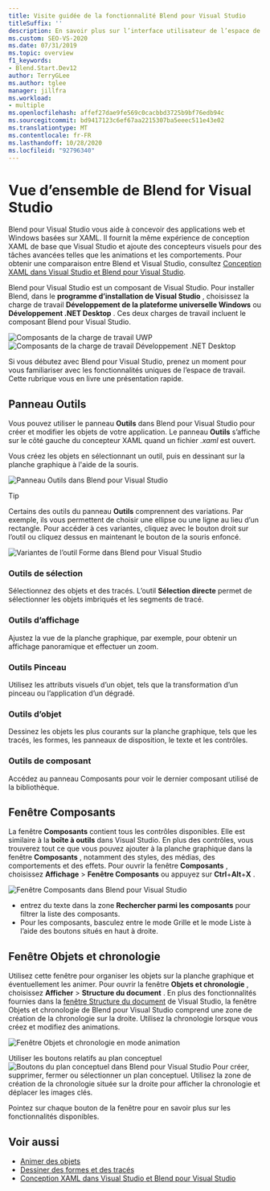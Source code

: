 ```yaml
---
title: Visite guidée de la fonctionnalité Blend pour Visual Studio
titleSuffix: ''
description: En savoir plus sur l’interface utilisateur de l’espace de travail et les fonctionnalités de Blend pour Visual Studio, un composant permettant de concevoir des applications Windows et Web basées sur XAML.
ms.custom: SEO-VS-2020
ms.date: 07/31/2019
ms.topic: overview
f1_keywords:
- Blend.Start.Dev12
author: TerryGLee
ms.author: tglee
manager: jillfra
ms.workload:
- multiple
ms.openlocfilehash: affef27dae9fe569c0cacbbd3725b9bf76edb94c
ms.sourcegitcommit: bd9417123c6ef67aa2215307ba5eeec511e43e02
ms.translationtype: MT
ms.contentlocale: fr-FR
ms.lasthandoff: 10/28/2020
ms.locfileid: "92796340"
---
```

# <a name="blend-for-visual-studio-overview"></a>Vue d’ensemble de Blend for Visual Studio

Blend pour Visual Studio vous aide à concevoir des applications web et Windows basées sur XAML. Il fournit la même expérience de conception XAML de base que Visual Studio et ajoute des concepteurs visuels pour des tâches avancées telles que les animations et les comportements. Pour obtenir une comparaison entre Blend et Visual Studio, consultez [Conception XAML dans Visual Studio et Blend pour Visual Studio](../xaml-tools/designing-xaml-in-visual-studio.md).

Blend pour Visual Studio est un composant de Visual Studio. Pour installer Blend, dans le **programme d’installation de Visual Studio** , choisissez la charge de travail **Développement de la plateforme universelle Windows** ou **Développement .NET Desktop** . Ces deux charges de travail incluent le composant Blend pour Visual Studio.

![Composants de la charge de travail UWP](media/installer-uwp.png)&nbsp;&nbsp;&nbsp;&nbsp;![Composants de la charge de travail Développement .NET Desktop](media/installer-dotnet-desktop.png)

Si vous débutez avec Blend pour Visual Studio, prenez un moment pour vous familiariser avec les fonctionnalités uniques de l’espace de travail. Cette rubrique vous en livre une présentation rapide.

## <a name="tools-panel"></a>Panneau Outils

Vous pouvez utiliser le panneau **Outils** dans Blend pour Visual Studio pour créer et modifier les objets de votre application. Le panneau **Outils** s’affiche sur le côté gauche du concepteur XAML quand un fichier *.xaml* est ouvert.

Vous créez les objets en sélectionnant un outil, puis en dessinant sur la planche graphique à l'aide de la souris.

![Panneau Outils dans Blend pour Visual Studio](media/blend-tools-panel.png)

> [!TIP]
> Certains des outils du panneau **Outils** comprennent des variations. Par exemple, ils vous permettent de choisir une ellipse ou une ligne au lieu d’un rectangle. Pour accéder à ces variantes, cliquez avec le bouton droit sur l’outil ou cliquez dessus en maintenant le bouton de la souris enfoncé.
>
> ![Variantes de l’outil Forme dans Blend pour Visual Studio](media/blend-rectangle-tool-variations.png)

### <a name="selection-tools"></a>Outils de sélection

Sélectionnez des objets et des tracés. L’outil **Sélection directe** permet de sélectionner les objets imbriqués et les segments de tracé.

### <a name="view-tools"></a>Outils d’affichage

Ajustez la vue de la planche graphique, par exemple, pour obtenir un affichage panoramique et effectuer un zoom.

### <a name="brush-tools"></a>Outils Pinceau

Utilisez les attributs visuels d’un objet, tels que la transformation d’un pinceau ou l’application d’un dégradé.

### <a name="object-tools"></a>Outils d’objet

Dessinez les objets les plus courants sur la planche graphique, tels que les tracés, les formes, les panneaux de disposition, le texte et les contrôles.

### <a name="asset-tools"></a>Outils de composant

Accédez au panneau Composants pour voir le dernier composant utilisé de la bibliothèque.

## <a name="assets-window"></a>Fenêtre Composants

La fenêtre **Composants** contient tous les contrôles disponibles. Elle est similaire à la **boîte à outils** dans Visual Studio. En plus des contrôles, vous trouverez tout ce que vous pouvez ajouter à la planche graphique dans la fenêtre **Composants** , notamment des styles, des médias, des comportements et des effets. Pour ouvrir la fenêtre **Composants** , choisissez **Affichage** > **Fenêtre Composants** ou appuyez sur **Ctrl**+**Alt**+**X** .

![Fenêtre Composants dans Blend pour Visual Studio](media/blend-assets-window.png)

- entrez du texte dans la zone **Rechercher parmi les composants** pour filtrer la liste des composants.
- Pour les composants, basculez entre le mode Grille et le mode Liste à l’aide des boutons situés en haut à droite.

## <a name="objects-and-timeline-window"></a>Fenêtre Objets et chronologie

Utilisez cette fenêtre pour organiser les objets sur la planche graphique et éventuellement les animer. Pour ouvrir la fenêtre **Objets et chronologie** , choisissez **Afficher** > **Structure du document** . En plus des fonctionnalités fournies dans la [fenêtre Structure du document](creating-a-ui-by-using-xaml-designer-in-visual-studio.md#document-outline-window) de Visual Studio, la fenêtre Objets et chronologie de Blend pour Visual Studio comprend une zone de création de la chronologie sur la droite. Utilisez la chronologie lorsque vous créez et modifiez des animations.

![Fenêtre Objets et chronologie en mode animation](media/storyboard-timeline.png)

Utiliser les boutons relatifs au plan conceptuel ![Boutons du plan conceptuel dans Blend pour Visual Studio](media/storyboard-buttons.png) Pour créer, supprimer, fermer ou sélectionner un plan conceptuel. Utilisez la zone de création de la chronologie située sur la droite pour afficher la chronologie et déplacer les images clés.

Pointez sur chaque bouton de la fenêtre pour en savoir plus sur les fonctionnalités disponibles.

## <a name="see-also"></a>Voir aussi

- [Animer des objets](../xaml-tools/animate-objects-in-xaml-designer.md)
- [Dessiner des formes et des tracés](../xaml-tools/draw-shapes-and-paths.md)
- [Conception XAML dans Visual Studio et Blend pour Visual Studio](../xaml-tools/designing-xaml-in-visual-studio.md)
